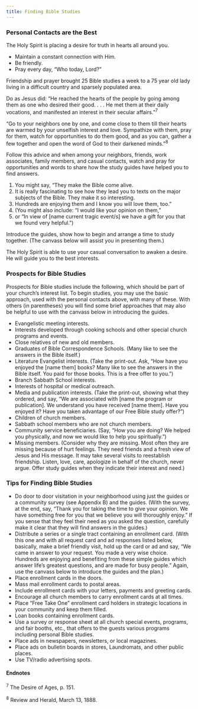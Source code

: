 ```yaml
---
title: Finding Bible Studies
---
```


### Personal Contacts are the Best

The Holy Spirit is placing a desire for truth in hearts all around you.

- Maintain a constant connection with Him.
- Be friendly.
- Pray every day, “Who today, Lord?”

Friendship and prayer brought 25 Bible studies a week to a 75 year old lady living in a difficult country and sparsely populated area.

Do as Jesus did: “He reached the hearts of the people by going among them as one who desired their good. . . . He met them at their daily vocations, and manifested an interest in their secular affairs.”<sup>7</sup>

“Go to your neighbors one by one, and come close to them till their hearts are warmed by your unselfish interest and love. Sympathize with them, pray for them, watch for opportunities to do them good, and as you can, gather a few together and open the word of God to their darkened minds.”<sup>8</sup>

Follow this advice and when among your neighbors, friends, work associates, family members, and casual contacts, watch and pray for opportunities and words to share how the study guides have helped you to find answers.

1. You might say, “They make the Bible come alive.
2. It is really fascinating to see how they lead you to texts on the major subjects of the Bible. They make it so interesting.
3. Hundreds are enjoying them and I know you will love them, too.”
4. (You might also include: “I would like your opinion on them,”
5. or “In view of [name current tragic event/s] we have a gift for you that we found very helpful.”)

Introduce the guides, show how to begin and arrange a time to study together. (The canvass below will assist you in presenting them.)

The Holy Spirit is able to use your casual conversation to awaken a desire. He will guide you to the best interests.

### Prospects for Bible Studies

Prospects for Bible studies include the following, which should be part of your church’s interest list. To begin studies, you may use the basic approach, used with the personal contacts above, with many of these. With others (in parentheses) you will find some brief approaches that may also be helpful to use with the canvass below in introducing the guides.

- Evangelistic meeting interests.
- Interests developed through cooking schools and other special church programs and events.
- Close relatives of new and old members.
- Graduates of Bible Correspondence Schools. (Many like to see the answers in the Bible itself.)
- Literature Evangelist interests. (Take the print-out. Ask, “How have you enjoyed the [name them] books? Many like to see the answers in the Bible itself. You paid for those books. This is a free offer to you.”)
- Branch Sabbath School interests.
- Interests of hospital or medical outreach.
- Media and publication interests. (Take the print-out, showing what they ordered, and say, “We are associated with [name the program or publication]. We understand you have received [name them]. Have you enjoyed it? Have you taken advantage of our Free Bible study offer?”)
- Children of church members.
- Sabbath school members who are not church members.
- Community service beneficiaries. (Say, “How you are doing? We helped you physically, and now we would like to help you spiritually.”)
- Missing members. (Consider why they are missing. Most often they are missing because of hurt feelings. They need friends and a fresh view of Jesus and His message. It may take several visits to reestablish friendship. Listen, love, care, apologize in behalf of the church, never argue. Offer study guides when they indicate their interest and need.)

### Tips for Finding Bible Studies

- Do door to door visitation in your neighborhood using just the guides or a community survey (see Appendix B) and the guides. (With the survey, at the end, say, “Thank you for taking the time to give your opinion. We have something free for you that we believe you will thoroughly enjoy.” If you sense that they feel their need as you asked the question, carefully make it clear that they will find answers in the guides.)
- Distribute a series or a single tract containing an enrollment card. (With this one and with all request card and ad responses listed below, basically, make a brief friendly visit, hold up the card or ad and say, “We came in answer to your request. You made a very wise choice. Hundreds are enjoying and benefiting from these simple guides which answer life’s greatest questions, and are made for busy people.” Again, use the canvass below to introduce the guides and the plan.)
- Place enrollment cards in the doors.
- Mass mail enrollment cards to postal areas.
- Include enrollment cards with your letters, payments and greeting cards.
- Encourage all church members to carry enrollment cards at all times.
- Place “Free Take One” enrollment card holders in strategic locations in your community and keep them filled.
- Loan books containing enrollment cards.
- Use a survey or response sheet at all church special events, programs, and fair booths, etc., that offers to the guests various programs including personal Bible studies.
- Place ads in newspapers, newsletters, or local magazines.
- Place ads on bulletin boards in stores, Laundromats, and other public places.
- Use TV/radio advertising spots.

#### Endnotes

<sup>7</sup> The Desire of Ages, p. 151.

<sup>8</sup> Review and Herald, March 13, 1888.